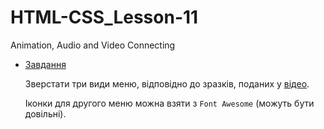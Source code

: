 # HTML-CSS_Lesson-11
Animation, Audio and Video Connecting

* [Завдання](https://github.com/AlexeyDolgov/HTML-CSS_Lesson-11/blob/master/HTML-CSS_Lesson-11/)

  Зверстати три види меню, відповідно до зразків, поданих у [відео](https://github.com/AlexeyDolgov/HTML-CSS_Lesson-11/blob/master/HTML-CSS_Lesson-11/menu_example.mp4).
  
  Іконки для другого меню можна взяти з `Font Awesome` (можуть бути довільні).
